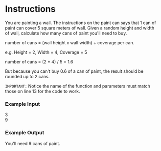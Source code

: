 # Instructions

You are painting a wall. The instructions on the paint can says that 1 can of paint can cover 5 square meters of wall. Given a random height and width of wall, calculate how many cans of paint you'll need to buy.

number of cans = (wall height x wall width) ÷ coverage per can.

e.g. Height = 2, Width = 4, Coverage = 5

number of cans = (2 \* 4) / 5 = 1.6

But because you can't buy 0.6 of a can of paint, the result should be rounded up to 2 cans.

`IMPORTANT:` Notice the name of the function and parameters must match those on line 13 for the code to work.

### Example Input
3\
9

### Example Output
You'll need 6 cans of paint.